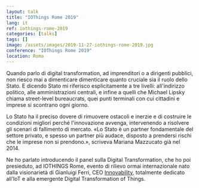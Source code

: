 ```yaml
---
layout: talk
title: "IOThings Rome 2019"
lang: it
ref: iothings-rome-2019
categories: [talks]
tags: []
image: /assets/images/2019-11-27-iothings-rome-2019.jpg
conference: "IOThings Rome 2019"
location: Roma
---
```



Quando parlo di digital transformation, ad imprenditori o a dirigenti pubblici, non riesco mai a dimenticare dimenticare quanto cruciale sia il ruolo dello Stato. E dicendo Stato mi riferisco esplicitamente a tre livelli: all'indirizzo politico, alle amministrazioni centrali, e infine a quelli che Michael Lipsky chiama street-level bureaucrats, quei punti terminali con cui cittadini e imprese si scontrano ogni giorno.

Lo Stato ha il preciso dovere di rimuovere ostacoli e inerzie e di costruire le condizioni migliori perché l'innovazione avvenga, intervenendo a risolvere gli scenari di fallimento di mercato. «Lo Stato è un partner fondamentale del settore privato, e spesso un partner più audace, disposto a prendersi rischi che le imprese non si prendono.», scriveva Mariana Mazzucato già nel 2014.

Ne ho parlato introducendo il panel sulla Digital Transformation, che ho poi presieduto, ad IOTHINGS Rome, evento di rilievo ormai internazionale nato dalla visionarietà di Gianluigi Ferri, CEO [Innovability](https://www.innovability.eu/), totalmente dedicato all’IoT e alla emergente Digital Transformation of Things.
